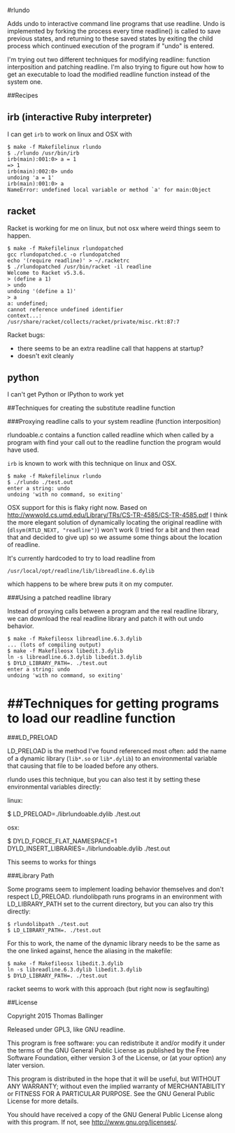 #rlundo

Adds undo to interactive command line programs that use readline.
Undo is implemented by forking the process every time readline()
is called to save previous states, and returning to these saved
states by exiting the child process which continued execution of
the program if "undo" is entered.

I'm trying out two different techniques for modifying readline: function interposition
and patching readline.
I'm also trying to figure out how how to get an executable to load the modified
readline function instead of the system one.


##Recipes

irb (interactive Ruby interpreter)
----------------------------------

I can get `irb` to work on linux and OSX with 

    $ make -f Makefilelinux rlundo
    $ ./rlundo /usr/bin/irb
    irb(main):001:0> a = 1
    => 1
    irb(main):002:0> undo
    undoing 'a = 1'
    irb(main):001:0> a
    NameError: undefined local variable or method `a' for main:Object

racket
------

Racket is working for me on linux, but not osx where weird things seem to happen.

    $ make -f Makefilelinux rlundopatched
    gcc rlundopatched.c -o rlundopatched
    echo '(require readline)' > ~/.racketrc
    $ ./rlundopatched /usr/bin/racket -il readline
    Welcome to Racket v5.3.6.
    > (define a 1)
    > undo
    undoing '(define a 1)'
    > a
    a: undefined;
    cannot reference undefined identifier
    context...:
    /usr/share/racket/collects/racket/private/misc.rkt:87:7

Racket bugs:
* there seems to be an extra readline call that happens at startup?
* doesn't exit cleanly

python
------

I can't get Python or IPython to work yet

##Techniques for creating the substitute readline function

###Proxying readline calls to your system readline (function interposition)

rlundoable.c contains a function called readline which when called by a program with
find your call out to the readline function the program would have used.

`irb` is known to work with this technique on linux and OSX.

    $ make -f Makefilelinux rlundo
    $ ./rlundo ./test.out
    enter a string: undo
    undoing 'with no command, so exiting'

OSX support for this is flaky right now.
Based on http://wwwold.cs.umd.edu/Library/TRs/CS-TR-4585/CS-TR-4585.pdf
I think the more elegant solution of dynamically locating the
original readline with (`dlsym(RTLD_NEXT, "readline")`) won't work
(I tried for a bit and then read that and decided to give up)
so we assume some things about the location of readline.

It's currently hardcoded to try to load readline from

    /usr/local/opt/readline/lib/libreadline.6.dylib

which happens to be where brew puts it on my computer.

###Using a patched readline library

Instead of proxying calls between a program and the real readline library,
we can download the real readline library and patch it with out undo behavior.


    $ make -f Makefileosx libreadline.6.3.dylib
    ... (lots of compiling output)
    $ make -f Makefileosx libedit.3.dylib
    ln -s libreadline.6.3.dylib libedit.3.dylib
    $ DYLD_LIBRARY_PATH=. ./test.out
    enter a string: undo
    undoing 'with no command, so exiting'

##Techniques for getting programs to load our readline function
=============================================================

###LD_PRELOAD

LD_PRELOAD is the method I've found referenced most often: add the name of
a dynamic library (`lib*.so` or `lib*.dylib`) to an environmental variable
that causing that file to be loaded before any others.

rlundo uses this technique, but you can also test it by setting these environmental
variables directly:

linux: 

  $ LD_PRELOAD=./librlundoable.dylib ./test.out

osx:

  $ DYLD_FORCE_FLAT_NAMESPACE=1 DYLD_INSERT_LIBRARIES=./librlundoable.dylib ./test.out

This seems to works for things 


###Library Path

Some programs seem to implement loading behavior themselves and don't respect LD_PRELOAD.
rlundolibpath runs programs in an environment with LD_LIBRARY_PATH set to the current directory,
but you can also try this directly:

    $ rlundolibpath ./test.out
    $ LD_LIBRARY_PATH=. ./test.out

For this to work, the name of the dynamic library needs to be the same as the one linked against,
hence the aliasing in the makefile:

    $ make -f Makefileosx libedit.3.dylib
    ln -s libreadline.6.3.dylib libedit.3.dylib
    $ DYLD_LIBRARY_PATH=. ./test.out

racket seems to work with this approach (but right now is segfaulting)



##License

Copyright 2015 Thomas Ballinger

Released under GPL3, like GNU readline.

This program is free software: you can redistribute it and/or modify
it under the terms of the GNU General Public License as published by
the Free Software Foundation, either version 3 of the License, or
(at your option) any later version.

This program is distributed in the hope that it will be useful,
but WITHOUT ANY WARRANTY; without even the implied warranty of
MERCHANTABILITY or FITNESS FOR A PARTICULAR PURPOSE.  See the
GNU General Public License for more details.

You should have received a copy of the GNU General Public License
along with this program.  If not, see <http://www.gnu.org/licenses/>.
